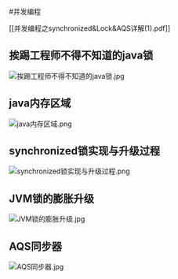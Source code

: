 #并发编程

[[并发编程之synchronized&Lock&AQS详解(1).pdf]]
## 挨踢工程师不得不知道的java锁
![挨踢工程师不得不知道的java锁.jpg](https://cdn.nlark.com/yuque/0/2021/jpeg/663445/1617667409336-8e47ec1b-91cd-4152-8452-f5867dd5d515.jpeg#averageHue=%23f1f1f1&height=1023&id=p38tv&originHeight=1023&originWidth=2017&originalType=binary&ratio=1&rotation=0&showTitle=false&size=221248&status=done&style=none&title=&width=2017)

## java内存区域
![java内存区域.png](https://cdn.nlark.com/yuque/0/2021/png/663445/1617668217012-00e9f30a-6b4c-49b7-8e2e-f2d1a61c0757.png#averageHue=%23f8f7f6&height=1333&id=STEbo&originHeight=1333&originWidth=1805&originalType=binary&ratio=1&rotation=0&showTitle=false&size=135849&status=done&style=none&title=&width=1805)

## synchronized锁实现与升级过程
![synchronized锁实现与升级过程.png](https://cdn.nlark.com/yuque/0/2021/png/663445/1617668266258-d96b79a6-6307-4041-91f3-bbb8256d1d0f.png#averageHue=%23faf8f6&height=1807&id=URg7b&originHeight=1807&originWidth=3867&originalType=binary&ratio=1&rotation=0&showTitle=false&size=1259039&status=done&style=none&title=&width=3867)


## JVM锁的膨胀升级
![JVM锁的膨胀升级.jpg](https://cdn.nlark.com/yuque/0/2021/jpeg/663445/1617668299242-2e0f406e-9c30-4dc5-9c38-ea7e097b20f2.jpeg#averageHue=%23fafafa&height=3273&id=Qofs6&originHeight=3273&originWidth=2801&originalType=binary&ratio=1&rotation=0&showTitle=false&size=446550&status=done&style=none&title=&width=2801)

## AQS同步器
![AQS同步器.jpg](https://cdn.nlark.com/yuque/0/2021/jpeg/663445/1617668167152-79d1eaec-178c-49a8-a43c-3f2be1106b7e.jpeg#averageHue=%23faf5f0&height=3012&id=iWjOf&originHeight=3012&originWidth=1878&originalType=binary&ratio=1&rotation=0&showTitle=false&size=247874&status=done&style=none&title=&width=1878)








